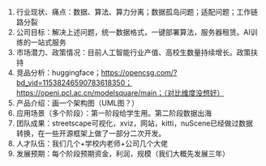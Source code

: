 1. 行业现状、痛点：数据、算法、算力分离；数据孤岛问题；适配问题；工作链路分裂
2. 公司目标：解决上述问题，统一数据格式，一键部署算法，服务器租赁。AI训练的一站式服务
3. 市场潜力、政策情况：目前人工智能行业产值、高校生数量持续增长。政策扶持
4. 竞品分析：huggingface；https://opencsg.com/?bd_vid=11538246590783618350；https://openi.pcl.ac.cn/modelsquare/main；（对比维度没想好）
5. 产品介绍：画一个架构图（UML图？）
6. 应用场景（多个阶段）：第一阶段给学生用。第二阶段数据出海
7. 团队成果：streetscape可视化，xviz，网站，kitti，nuScene已经做过数据转换，在一些开源框架上做了一部分二次开发。
8. 人才队伍：我们几个+学校内老师+公司几个大佬
9. 发展预期：每个阶段预期资金，利润，规模（我们大概先发展三年）